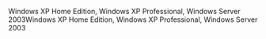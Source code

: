 <span data-ttu-id="0ce83-101">Windows XP Home Edition, Windows XP Professional, Windows Server 2003</span><span class="sxs-lookup"><span data-stu-id="0ce83-101">Windows XP Home Edition, Windows XP Professional, Windows Server 2003</span></span>
